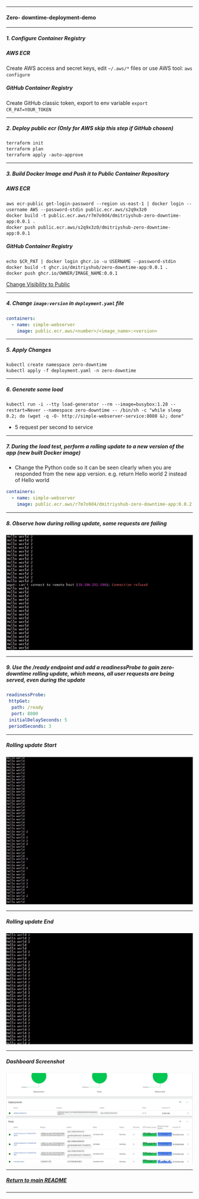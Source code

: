 *********************************************************************
#### Zero- downtime-deployment-demo
*********************************************************************
##### 1. Configure Container Registry
##### AWS ECR
Create AWS access and secret keys, edit `~/.aws/*` files or use AWS tool: `aws configure`
##### GitHub Container Registry
Create GitHub classic token, export to env variable `export CR_PAT=YOUR_TOKEN`
*********************************************************************
##### 2. Deploy public ecr (Only for AWS skip this step if GitHub chosen)
```shell
terraform init
terraform plan
terraform apply -auto-approve
```
*********************************************************************
##### 3. Build Docker Image and Push it to Public Container Repository
##### AWS ECR
```shell
aws ecr-public get-login-password --region us-east-1 | docker login --username AWS --password-stdin public.ecr.aws/s2q9x3z0
docker build -t public.ecr.aws/r7m7o9d4/dmitriyshub-zero-downtime-app:0.0.1 .
docker push public.ecr.aws/s2q9x3z0/dmitriyshub-zero-downtime-app:0.0.1
```
##### GitHub Container Registry
```shell
echo $CR_PAT | docker login ghcr.io -u USERNAME --password-stdin
docker build -t ghcr.io/dmitriyshub/zero-downtime-app:0.0.1 .
docker push ghcr.io/OWNER/IMAGE_NAME:0.0.1
```
[Change Visibility to Public](https://docs.github.com/en/packages/learn-github-packages/configuring-a-packages-access-control-and-visibility)

*********************************************************************
##### 4. Change `image:version` in `deployment.yaml` file
```yaml
containers:
  - name: simple-webserver
    image: public.ecr.aws/<number>/<image_name>:<version>
```
*********************************************************************
##### 5. Apply Changes
```shell
kubectl create namespace zero-downtime
kubectl apply -f deployment.yaml -n zero-downtime
```
*********************************************************************
##### 6. Generate some load 
```shell
kubectl run -i --tty load-generator --rm --image=busybox:1.28 --restart=Never --namespace zero-downtime -- /bin/sh -c "while sleep 0.2; do (wget -q -O- http://simple-webserver-service:8080 &); done"
```
* 5 request per second to service
*********************************************************************
##### 7. During the load test, perform a rolling update to a new version of the app (new built Docker image)
* Change the Python code so it can be seen clearly when you are responded from the new app version. e.g. return Hello world 2 instead of Hello world
```yaml
containers:
  - name: simple-webserver
    image: public.ecr.aws/r7m7o9d4/dmitriyshub-zero-downtime-app:0.0.2
```
*********************************************************************
##### 8. Observe how during rolling update, some requests are failing
![Error Screenshot](img/zero_downtime_err.jpg)
*********************************************************************
##### 9. Use the /ready endpoint and add a readinessProbe to gain zero-downtime rolling update, which means, all user requests are being served, even during the update
```yaml
readinessProbe:
 httpGet:
  path: /ready
  port: 8080
 initialDelaySeconds: 5
 periodSeconds: 3
```
*********************************************************************
##### Rolling update Start
![Start Screenshot](img/zero_downtime_start.jpg)
*********************************************************************
##### Rolling update End
![End Screenshot](img/zero_downtime_end.jpg)
*********************************************************************
##### Dashboard Screenshot
![Dashboard Screenshot](img/zero_downtime_dashboard.jpg)
*********************************************************************
##### [Return to main README](https://github.com/dmitriyshub/kube-hub)
*********************************************************************